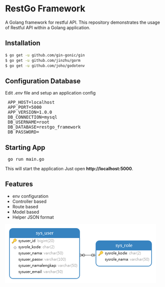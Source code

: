 # RestGo Framework
A Golang framework for restful API. This repository demonstrates the usage of Restful API within a Golang application.

## Installation
```bash
$ go get -u github.com/gin-gonic/gin
$ go get -u github.com/jinzhu/gorm
$ go get -u github.com/joho/godotenv
```
## Configuration Database
Edit _.env_ file and setup an application config
<pre>
 APP_HOST=localhost
 APP_PORT=5000
 APP_VERSION=1.0.0
 DB_CONNECTION=mysql
 DB_USERNAME=root
 DB_DATABASE=restgo_framework
 DB_PASSWORD=
</pre>
  
## Starting App
<pre>
 go run main.go
</pre>
This will start the application  Just open **http://localhost:5000**.
  
## Features
- env configuration
- Controller based
- Route based
- Model based
- Helper JSON format

![Screenshot](diagram.png)

